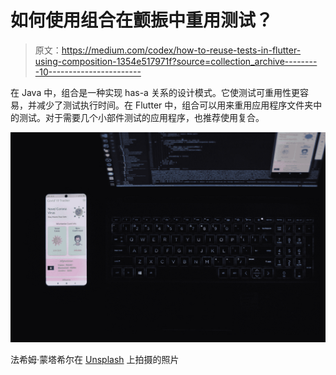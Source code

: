 # 如何使用组合在颤振中重用测试？

> 原文：<https://medium.com/codex/how-to-reuse-tests-in-flutter-using-composition-1354e517971f?source=collection_archive---------10----------------------->

在 Java 中，组合是一种实现 has-a 关系的设计模式。它使测试可重用性更容易，并减少了测试执行时间。在 Flutter 中，组合可以用来重用应用程序文件夹中的测试。对于需要几个小部件测试的应用程序，也推荐使用复合。

![](img/579c4026f06cd9fd634832b8ff6a5a99.png)

法希姆·蒙塔希尔在 [Unsplash](https://unsplash.com?utm_source=medium&utm_medium=referral) 上拍摄的照片